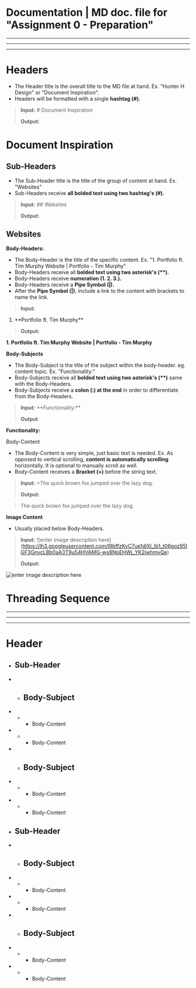 # Documentation | MD doc. file for **"Assignment 0 - Preparation"**
---
---
---
# Headers
* The Header title is the overall title to the MD file at hand. Ex. "Hunter H Design" or "Document Inspiration".
* Headers will be formatted with a single **hashtag (#).**
> **Input:** \# Document Inspiration
>
> **Output:**
# Document Inspiration

## Sub-Headers
* The Sub-Header title is the title of the group of content at hand. Ex. "Websites"
* Sub-Headers receive **all bolded text using two hashtag's (#).**
> **Input:** \## Websites
>
> **Output:**
## Websites

**Body-Headers:**
* The Body-Header is the title of the specific content.  Ex. "1. Portfolio ft. Tim Murphy Website | Portfolio - Tim Murphy"
* Body-Headers receive all **bolded text using two asterisk's (\**).**
* Body-Headers receive **numeration (1. 2. 3.).**
* Body-Headers receive a **Pipe Symbol \(|).**
* After the **Pipe Symbol \(|)**, include a link to the content with brackets to name the link.

> **Input:**
1. \*\*Portfolio ft. Tim Murphy**
>
> **Output:**

**1. Portfolio ft. Tim Murphy Website | Portfolio - Tim Murphy**

**Body-Subjects**
* The Body-Subject is the title of the subject within the body-header. eg. content topic. Ex. "Functionality:"
* Body-Subjects receive all **bolded text using two asterisk's (\**)** same with the Body-Headers.
* Body-Subjects receive a **colon (:) at the end** in order to differentiate from the Body-Headers.

> **Input:** \*\*Functionality:**
>
> **Output**

**Functionality:**

Body-Content
* The Body-Content is very simple, just basic text is needed. Ex. As opposed to vertical scrolling, **content is automatically scrolling** horizontally. It is optional to manually scroll as well.
* Body-Content receives a **Bracket (>)** before the string text.

> **Input:** \>The quick brown fox jumped over the lazy dog.
>
> **Output:**

>The quick brown fox jumped over the lazy dog.

**Image Content**
* Usually placed below Body-Headers.

>**Input:** \!\[enter image description here](https://lh3.googleusercontent.com/I9bffzKvC7ue1dlXl_Ib1_t06goz95lGF3GnvcLBb0aA3T9u54HVAMG-ws8NpEHWj_YK2iwhmyQe)
>
>**Output:**

![enter image description here](https://lh3.googleusercontent.com/I9bffzKvC7ue1dlXl_Ib1_t06goz95lGF3GnvcLBb0aA3T9u54HVAMG-ws8NpEHWj_YK2iwhmyQe)

# Threading Sequence

---
---
---

# Header

* ## Sub-Header

* * ## Body-Subject

* * * Body-Content

* * * Body-Content

* * ## Body-Subject

* * * Body-Content

* * * Body-Content

* ## Sub-Header

* * ## Body-Subject

* * * Body-Content

* * * Body-Content

* * ## Body-Subject

* * * Body-Content

* * * Body-Content